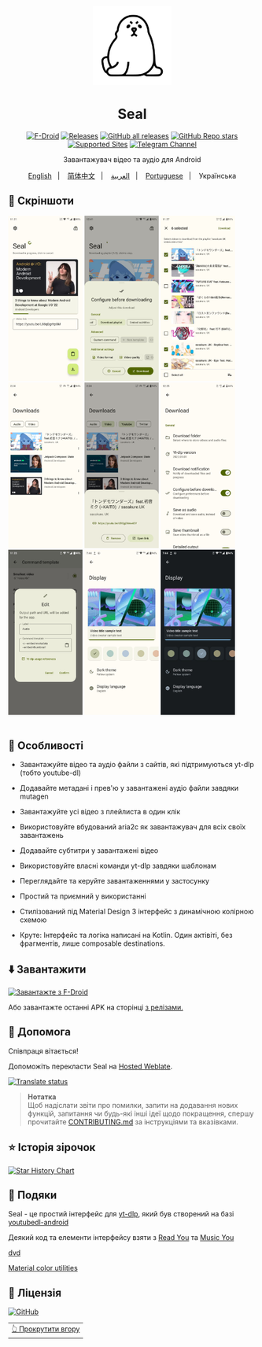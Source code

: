 <p align="center"> 
	<img src="fastlane/metadata/android/en-US/images/icon.png" width=160 height=160 >
</p>
<h1 align="center">
Seal
</h1>

<div align="center">

[![F-Droid](https://img.shields.io/f-droid/v/com.junkfood.seal.svg?logo=F-Droid&color=green&style=flat-square)](https://f-droid.org/en/packages/com.junkfood.seal)
[![Releases](https://img.shields.io/github/release/JunkFood02/Seal.svg?logo=github&color=171515&style=flat-square)](https://github.com/JunkFood02/Seal/releases)
[![GitHub all releases](https://img.shields.io/github/downloads/JunkFood02/Seal/total?style=flat-square)](https://github.com/JunkFood02/Seal/releases)
[![GitHub Repo stars](https://img.shields.io/github/stars/JunkFood02/Seal?style=flat-square)](https://github.com/JunkFood02/Seal/stargazers)
[![Supported Sites](https://img.shields.io/badge/Supported-Sites-9cf.svg?style=flat-square)](https://github.com/yt-dlp/yt-dlp/blob/master/supportedsites.md)
[![Telegram Channel](https://img.shields.io/badge/Telegram-Seal-blue?style=flat-square&logo=telegram)](https://t.me/seal_app)

Завантажувач відео та аудіо для Android

<p align="center">
<a href="https://github.com/JunkFood02/Seal/blob/main/README.md">English</a>
&nbsp;&nbsp;| &nbsp;&nbsp;
<a href="https://github.com/JunkFood02/Seal/blob/main/README-zh.md">简体中文</a>
&nbsp;&nbsp;| &nbsp;&nbsp;
<a href="https://github.com/JunkFood02/Seal/blob/main/README-ar.md">العربية</a>
&nbsp;&nbsp;| &nbsp;&nbsp;
<a href="https://github.com/JunkFood02/Seal/blob/main/README-pt.md">Portuguese</a>
&nbsp;&nbsp;| &nbsp;&nbsp;
Українська
</p>
</div>

## 📱 Скріншоти

<div>
<img src="fastlane/metadata/android/en-US/images/phoneScreenshots/1.jpg" width="30%" />
<img src="fastlane/metadata/android/en-US/images/phoneScreenshots/2.jpg" width="30%" />
<img src="fastlane/metadata/android/en-US/images/phoneScreenshots/3.jpg" width="30%" />
<img src="fastlane/metadata/android/en-US/images/phoneScreenshots/4.png" width="30%" />
<img src="fastlane/metadata/android/en-US/images/phoneScreenshots/5.png" width="30%" />
<img src="fastlane/metadata/android/en-US/images/phoneScreenshots/6.jpg" width="30%" />
<img src="fastlane/metadata/android/en-US/images/phoneScreenshots/9.jpg" width="30%" />
<img src="fastlane/metadata/android/en-US/images/phoneScreenshots/7.jpg" width="30%" />
<img src="fastlane/metadata/android/en-US/images/phoneScreenshots/8.jpg" width="30%" />
</div>

<br>

## 📖 Особливості

- Завантажуйте відео та аудіо файли з сайтів, які підтримуються yt-dlp (тобто youtube-dl)

- Додавайте метадані і прев'ю у завантажені аудіо файли завдяки mutagen

- Завантажуйте усі відео з плейлиста в один клік

- Використовуйте вбудований aria2c як завантажувач для всіх своїх завантажень

- Додавайте субтитри у завантажені відео

- Використовуйте власні команди yt-dlp завдяки шаблонам

- Переглядайте та керуйте завантаженнями у застосунку

- Простий та приємний у використанні

- Стилізований під Material Design 3 інтерфейс з динамічною колірною схемою

- Круте: Інтерфейс та логіка написані на Kotlin. Один актівіті, без фрагментів, лише composable destinations.




## ⬇️ Завантажити

[<img src="https://fdroid.gitlab.io/artwork/badge/get-it-on.png"
     alt="Завантажте з F-Droid"
     height="70">](https://f-droid.org/packages/com.junkfood.seal/)

Або завантажте останні APK на сторінці [з релізами.](https://github.com/JunkFood02/Seal/releases/)



## 🤝 Допомога

Співпраця вітається!

Допоможіть перекласти Seal на [Hosted Weblate](https://hosted.weblate.org/projects/seal/).

[![Translate status](https://hosted.weblate.org/widgets/seal/-/multi-auto.svg)](https://hosted.weblate.org/engage/seal/)

>**Нотатка**  
> Щоб надіслати звіти про помилки, запити на додавання нових функцій, запитання чи будь-які інші ідеї щодо покращення, спершу прочитайте [CONTRIBUTING.md](https://github.com/JunkFood02/Seal/blob/main/CONTRIBUTING.md) за інструкціями та вказівками.

## ⭐️ Історія зірочок

[![Star History Chart](https://api.star-history.com/svg?repos=JunkFood02/Seal&type=Timeline)](https://star-history.com/#JunkFood02/Seal&Timeline)

## 🧱 Подяки

Seal - це простий інтерфейс для [yt-dlp](https://github.com/yt-dlp/yt-dlp), який був створений на базі [youtubedl-android](https://github.com/yausername/youtubedl-android)

Деякий код та елементи інтерфейсу взяти з [Read You](https://github.com/Ashinch/ReadYou) та [Music You](https://github.com/Kyant0/MusicYou)

[dvd](https://github.com/yausername/dvd)

[Material color utilities](https://github.com/material-foundation/material-color-utilities)

## 📃 Ліцензія

[![GitHub](https://img.shields.io/github/license/JunkFood02/Seal?style=for-the-badge)](https://github.com/JunkFood02/Seal/blob/main/LICENSE)

<div align="right">
<table><td>
<a href="#start-of-content">👆 Прокрутити вгору</a>
</td></table>
</div>
